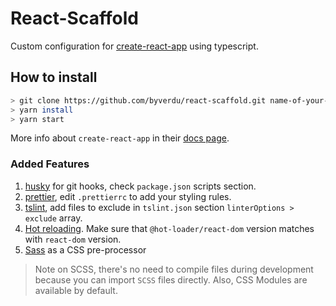 # React-Scaffold

Custom configuration for [create-react-app](https://facebook.github.io/create-react-app/) using typescript.

## How to install

```bash
> git clone https://github.com/byverdu/react-scaffold.git name-of-your-app
> yarn install
> yarn start
```

More info about `create-react-app` in their [docs page](https://facebook.github.io/create-react-app/docs/getting-started).

### Added Features

1. [husky](https://github.com/typicode/husky) for git hooks, check `package.json` scripts section.
1. [prettier](https://prettier.io/), edit `.prettierrc` to add your styling rules.
1. [tslint](https://palantir.github.io/tslint/), add files to exclude in `tslint.json` section `linterOptions > exclude` array.
1. [Hot reloading](https://github.com/gaearon/react-hot-loader). Make sure that `@hot-loader/react-dom` version matches with `react-dom` version.
1. [Sass](https://sass-lang.com/) as a CSS pre-processor

> Note on SCSS, there's no need to compile files during development because you can import `SCSS` files directly. Also, CSS Modules are available by default.